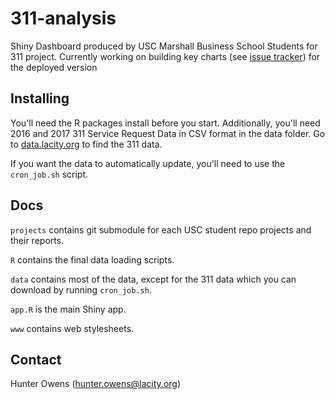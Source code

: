 # 311-analysis

Shiny Dashboard produced by USC Marshall Business School Students for 311 project. Currently working on building key charts (see [issue tracker](https://github.com/datala/311-analysis/issues)) for the deployed version 

## Installing 

You'll need the R packages install before you start. Additionally, you'll need 2016 and 2017 311 Service Request Data in CSV format in the data folder. Go to [data.lacity.org](http://data.lacity.org) to find the 311 data. 

If you want the data to automatically update, you'll need to use the `cron_job.sh` script. 

## Docs

`projects` contains git submodule for each USC student repo projects and their reports. 

`R` contains the final data loading scripts. 

`data` contains most of the data, except for the 311 data which you can download by running `cron_job.sh`. 

`app.R` is the main Shiny app. 

`www` contains web stylesheets. 

## Contact 

Hunter Owens (hunter.owens@lacity.org)
